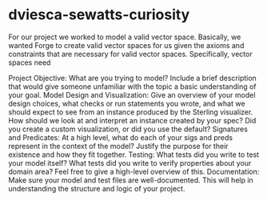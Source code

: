 # dviesca-sewatts-curiosity

For our project we worked to model a valid vector space. Basically, we wanted Forge to create valid vector spaces for us given the axioms and constraints that are necessary
for valid vector spaces. Specifically, vector spaces need




Project Objective: What are you trying to model? Include a brief description that would give someone unfamiliar with the topic a basic understanding of your goal.
Model Design and Visualization: Give an overview of your model design choices, what checks or run statements you wrote, and what we should expect to see from an instance produced by the Sterling visualizer. How should we look at and interpret an instance created by your spec? Did you create a custom visualization, or did you use the default?
Signatures and Predicates: At a high level, what do each of your sigs and preds represent in the context of the model? Justify the purpose for their existence and how they fit together.
Testing: What tests did you write to test your model itself? What tests did you write to verify properties about your domain area? Feel free to give a high-level overview of this.
Documentation: Make sure your model and test files are well-documented. This will help in understanding the structure and logic of your project.